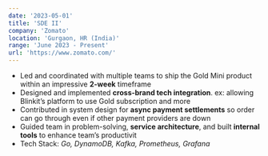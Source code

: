 ```yaml
---
date: '2023-05-01'
title: 'SDE II'
company: 'Zomato'
location: 'Gurgaon, HR (India)'
range: 'June 2023 - Present'
url: 'https://www.zomato.com/'
---
```


- Led and coordinated with multiple teams to ship the Gold Mini product within an impressive **2-week** timeframe
- Designed and implemented **cross-brand tech integration**. ex: allowing Blinkit’s platform to use Gold subscription and more
- Contributed in system design for **async payment settlements** so order can go through even if other payment providers are down
- Guided team in problem-solving, **service architecture**, and built **internal tools** to enhance team’s productivit
- Tech Stack: _Go, DynamoDB, Kafka, Prometheus, Grafana_
